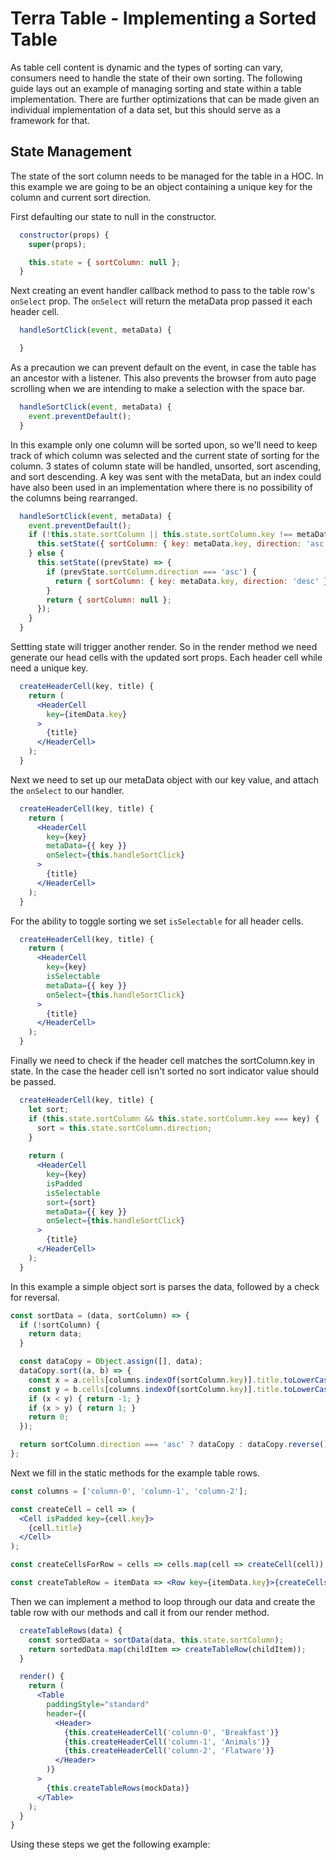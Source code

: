 # Terra Table - Implementing a Sorted Table

As table cell content is dynamic and the types of sorting can vary, consumers need to handle the state of their own sorting. The following guide lays out an example of managing sorting and state within a table implementation. There are further optimizations that can be made given an individual implementation of a data set, but this should serve as a framework for that.

## State Management
The state of the sort column needs to be managed for the table in a HOC. In this example we are going to be an object containing a unique key for the column and current sort direction.

 First defaulting our state to null in the constructor. 
```jsx
  constructor(props) {
    super(props);

    this.state = { sortColumn: null };
  }
```
Next creating an event handler callback method to pass to the table row's `onSelect` prop. The `onSelect` will return the metaData prop passed it each header cell.
```jsx
  handleSortClick(event, metaData) {

  }
```
As a precaution we can prevent default on the event, in case the table has an ancestor with a listener. This also prevents the browser from auto page scrolling when we are intending to make a selection with the space bar.
```jsx
  handleSortClick(event, metaData) {
    event.preventDefault();
  }
```
In this example only one column will be sorted upon, so we'll need to keep track of which column was selected and the current state of sorting for the column. 3 states of column state will be handled, unsorted, sort ascending, and sort descending. A key was sent with the metaData, but an index could have also been used in an implementation where there is no possibility of the columns being rearranged.
```jsx
  handleSortClick(event, metaData) {
    event.preventDefault();
    if (!this.state.sortColumn || this.state.sortColumn.key !== metaData.key) {
      this.setState({ sortColumn: { key: metaData.key, direction: 'asc' } });
    } else {
      this.setState((prevState) => {
        if (prevState.sortColumn.direction === 'asc') {
          return { sortColumn: { key: metaData.key, direction: 'desc' } };
        }
        return { sortColumn: null };
      });
    }
  }
```
Settting state will trigger another render. So in the render method we need generate our head cells with the updated sort props. Each header cell while need a unique key.
```jsx
  createHeaderCell(key, title) {
    return (
      <HeaderCell
        key={itemData.key}
      >
        {title}
      </HeaderCell>
    );
  }
```
Next we need to set up our metaData object with our key value, and attach the `onSelect` to our handler.
```jsx
  createHeaderCell(key, title) {
    return (
      <HeaderCell
        key={key}
        metaData={{ key }}
        onSelect={this.handleSortClick}
      >
        {title}
      </HeaderCell>
    );
  }
```
For the ability to toggle sorting we set `isSelectable` for all header cells.
```jsx
  createHeaderCell(key, title) {
    return (
      <HeaderCell
        key={key}
        isSelectable
        metaData={{ key }}
        onSelect={this.handleSortClick}
      >
        {title}
      </HeaderCell>
    );
  }
```
Finally we need to check if the header cell matches the sortColumn.key in state. In the case the header cell isn't sorted no sort indicator value should be passed.
```jsx
  createHeaderCell(key, title) {
    let sort;
    if (this.state.sortColumn && this.state.sortColumn.key === key) {
      sort = this.state.sortColumn.direction;
    }
  
    return (
      <HeaderCell
        key={key}
        isPadded
        isSelectable
        sort={sort}
        metaData={{ key }}
        onSelect={this.handleSortClick}
      >
        {title}
      </HeaderCell>
    );
  }
```
In this example a simple object sort is parses the data, followed by a check for reversal.
```jsx
const sortData = (data, sortColumn) => {
  if (!sortColumn) {
    return data;
  }

  const dataCopy = Object.assign([], data);
  dataCopy.sort((a, b) => {
    const x = a.cells[columns.indexOf(sortColumn.key)].title.toLowerCase();
    const y = b.cells[columns.indexOf(sortColumn.key)].title.toLowerCase();
    if (x < y) { return -1; }
    if (x > y) { return 1; }
    return 0;
  });

  return sortColumn.direction === 'asc' ? dataCopy : dataCopy.reverse();
};
```
Next we fill in the static methods for the example table rows.
```jsx
const columns = ['column-0', 'column-1', 'column-2'];

const createCell = cell => (
  <Cell isPadded key={cell.key}>
    {cell.title}
  </Cell>
);

const createCellsForRow = cells => cells.map(cell => createCell(cell));

const createTableRow = itemData => <Row key={itemData.key}>{createCellsForRow(itemData.cells)}</Row>;
```
Then we can implement a method to loop through our data and create the table row with our methods and call it from our render method. 
```jsx
  createTableRows(data) {
    const sortedData = sortData(data, this.state.sortColumn);
    return sortedData.map(childItem => createTableRow(childItem));
  }

  render() {
    return (
      <Table
        paddingStyle="standard"
        header={(
          <Header>
            {this.createHeaderCell('column-0', 'Breakfast')}
            {this.createHeaderCell('column-1', 'Animals')}
            {this.createHeaderCell('column-2', 'Flatware')}
          </Header>
        )}
      >
        {this.createTableRows(mockData)}
      </Table>
    );
  }
}
  ```
  Using these steps we get the following example:
